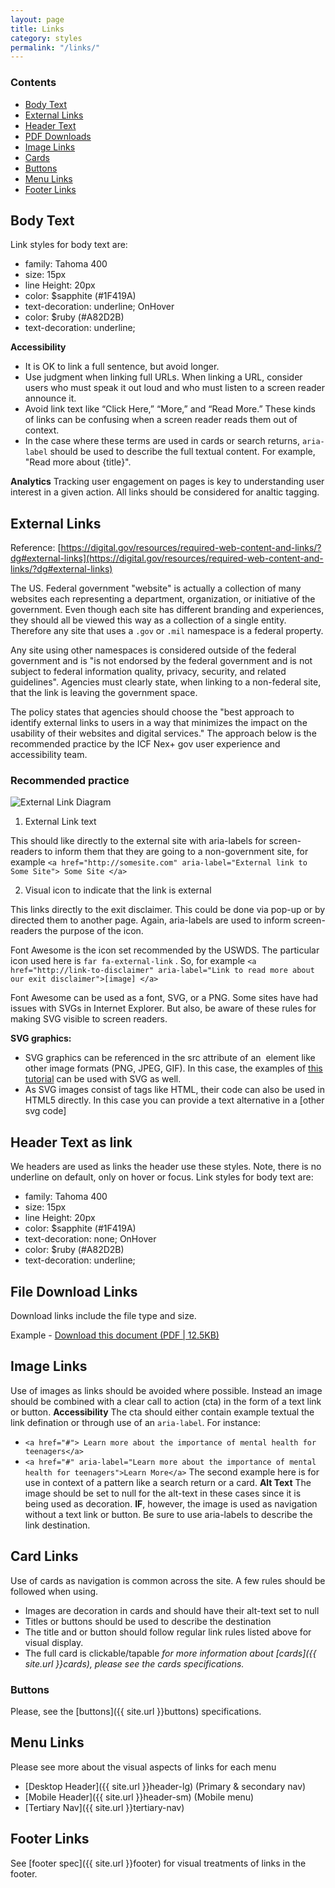 ```yaml
---
layout: page
title: Links
category: styles
permalink: "/links/"
---
```


### Contents
- [Body Text](#body)
- [External Links](#ext)
- [Header Text](#header)
- [PDF Downloads](#pdf)
- [Image Links](#images)
- [Cards](#cards)
- [Buttons](#buttons)
- [Menu Links](#menu)
- [Footer Links](#footer)


<a href="body"></a>
## Body Text
Link styles for body text are:
- family: Tahoma 400
- size: 15px
- line Height: 20px
- color: $sapphite (#1F419A)
- text-decoration: underline;
OnHover
- color: $ruby (#A82D2B)
- text-decoration: underline;

**Accessibility**
- It is OK to link a full sentence, but avoid longer.
- Use judgment when linking full URLs. When linking a URL, consider users who must speak it out loud and who must listen to a screen reader announce it.
- Avoid link text like “Click Here,” “More,” and “Read More.” These kinds of links can be confusing when a screen reader reads them out of context.
 - In the case where these terms are used in cards or search returns, `aria-label` should be used to describe the full textual content. For example, "Read more about {title}".

 **Analytics**
 Tracking user engagement on pages is key to understanding user interest in a given action. All links should be considered for analtic tagging.

<a href="ext"></a>
## External Links
Reference: [https://digital.gov/resources/required-web-content-and-links/?dg#external-links](https://digital.gov/resources/required-web-content-and-links/?dg#external-links)

The US. Federal government "website" is actually a collection of many websites each representing a department, organization, or initiative of the government. Even though each site has different branding and experiences, they should all be viewed this way as a collection of a single entity. Therefore any site that uses a `.gov` or `.mil` namespace is a federal property.

Any site using other namespaces is considered outside of the federal government and is "is not endorsed by the federal government and is not subject to federal information quality, privacy, security, and related guidelines". Agencies must clearly state, when linking to a non-federal site, that the link is leaving the government space.

The policy states that agencies should choose the "best approach to identify external links to users in a way that minimizes the impact on the usability of their websites and digital services." The approach below is the recommended practice by the ICF Nex+ gov user experience and accessibility team.

### Recommended practice
![External Link Diagram](../assets/img/links/external-link-diagram.png)

1) External Link text

This should like directly to the external site with aria-labels for screen-readers to inform them that they are going to a non-government site, for example `<a href="http://somesite.com" aria-label="External link to Some Site"> Some Site </a>`

2) Visual icon to indicate that the link is external

This links directly to the exit disclaimer. This could be done via pop-up or by directed them to another page. Again, aria-labels are used to inform screen-readers the purpose of the icon.

Font Awesome is the icon set recommended by the USWDS. The particular icon used here is `far fa-external-link` . So, for example `<a href="http://link-to-disclaimer" aria-label="Link to read more about our exit disclaimer">[image] </a>`

Font Awesome can be used as a font, SVG, or a PNG. Some sites have had issues with SVGs in Internet Explorer. But also, be aware of these rules for making SVG visible to screen readers.

**SVG graphics:**

- SVG graphics can be referenced in the src attribute of an <img> element like other image formats (PNG, JPEG, GIF). In this case, the examples of [this tutorial](https://www.w3.org/WAI/tutorials/images/) can be used with SVG as well.
- As SVG images consist of tags like HTML, their code can also be used in HTML5 directly. In this case you can provide a text alternative in a <title> element within the SVG image. To improve accessibility support, that title should be referenced from an aria-labelledby attribute of the <svg> element, for example: <svg aria-labelledby="svgtitle1"> <title id="svgtitle1">Settings</title> [other svg code] </svg>


<a href="header"></a>
## Header Text as link
We headers are used as links the header use these styles. Note, there is no underline on default, only on hover or focus.
Link styles for body text are:
- family: Tahoma 400
- size: 15px
- line Height: 20px
- color: $sapphite (#1F419A)
- text-decoration: none;
OnHover
- color: $ruby (#A82D2B)
- text-decoration: underline;


## File Download Links
Download links include the file type and size.

Example - [Download this document (PDF \| 12.5KB)](#)


<a href="images"></a>
## Image Links
Use of images as links should be avoided where possible. Instead an image should be combined with a clear call to action (cta) in the form of a text link or button.
**Accessibility**
The cta should either contain example textual the link defination or through use of an `aria-label`.
For instance:
- `<a href="#"> Learn more about the importance of mental health for teenagers</a>`
- `<a href="#" aria-label="Learn more about the importance of mental health for teenagers">Learn More</a>`
The second example here is for use in context of a pattern like a search return or a card.
**Alt Text** The image should be set to null for the alt-text in these cases since it is being used as decoration.
**IF**, however, the image is used as navigation without a text link or button. Be sure to use aria-labels to describe the link destination.

<a href="cards"></a>
## Card Links
Use of cards as navigation is common across the site. A few rules should be followed when using.
- Images are decoration in cards and should have their alt-text set to null
- Titles or buttons should be used to describe the destination
- The title and or button should follow regular link rules listed above for visual display.
- The full card is clickable/tapable
_for more information about [cards]({{ site.url }}cards), please see the cards specifications._

<a href="buttons"></a>
### Buttons
Please, see the [buttons]({{ site.url }}buttons) specifications.

<a href="menu"></a>
## Menu Links
Please see more about the visual aspects of links for each menu
- [Desktop Header]({{ site.url }}header-lg) (Primary & secondary nav)
- [Mobile Header]({{ site.url }}header-sm) (Mobile menu)
- [Tertiary Nav]({{ site.url }}tertiary-nav)

<a href="footer"></a>
## Footer Links
See [footer spec]({{ site.url }}footer) for visual treatments of links in the footer.
